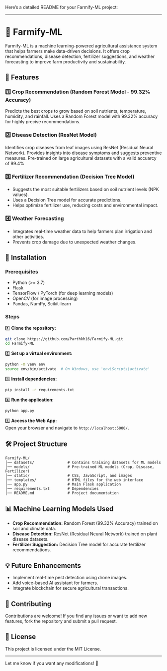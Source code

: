 Here’s a detailed README for your Farmify-ML project:  

---

# 🚜 Farmify-ML  

Farmify-ML is a machine learning-powered agricultural assistance system that helps farmers make data-driven decisions. It offers crop recommendations, disease detection, fertilizer suggestions, and weather forecasting to improve farm productivity and sustainability.

## 📌 Features  

### 1️⃣ Crop Recommendation (Random Forest Model - 99.32% Accuracy)
Predicts the best crops to grow based on soil nutrients, temperature, humidity, and rainfall.
Uses a Random Forest model with 99.32% accuracy for highly precise recommendations.

### 2️⃣ Disease Detection (ResNet Model)
Identifies crop diseases from leaf images using ResNet (Residual Neural Network).
Provides insights into disease symptoms and suggests preventive measures.
Pre-trained on large agricultural datasets with a valid accuarcy of 99.4%

### 3️⃣ **Fertilizer Recommendation (Decision Tree Model)**  
- Suggests the most suitable fertilizers based on soil nutrient levels (NPK values).
- Uses a Decision Tree model for accurate predictions.
- Helps optimize fertilizer use, reducing costs and environmental impact.

### 4️⃣ **Weather Forecasting**  
- Integrates real-time weather data to help farmers plan irrigation and other activities.  
- Prevents crop damage due to unexpected weather changes.  

## 🚀 Installation  

### Prerequisites  
- Python (>= 3.7)  
- Flask  
- TensorFlow / PyTorch (for deep learning models)  
- OpenCV (for image processing)  
- Pandas, NumPy, Scikit-learn  

### Steps  

1️⃣ **Clone the repository:**  
```bash
git clone https://github.com/Parthkh16/Farmify-ML.git
cd Farmify-ML
```

2️⃣ **Set up a virtual environment:**  
```bash
python -m venv env
source env/bin/activate  # On Windows, use 'env\Scripts\activate'
```

3️⃣ **Install dependencies:**  
```bash
pip install -r requirements.txt
```

4️⃣ **Run the application:**  
```bash
python app.py
```

5️⃣ **Access the Web App:**  
Open your browser and navigate to `http://localhost:5000/`.

## 🛠️ Project Structure  

```
Farmify-ML/
│── datasets/               # Contains training datasets for ML models
│── models/                 # Pre-trained ML models (Crop, Disease, Fertilizer)
│── static/                 # CSS, JavaScript, and images
│── templates/              # HTML files for the web interface
│── app.py                  # Main Flask application
│── requirements.txt        # Dependencies
│── README.md               # Project documentation
```

## 📊 Machine Learning Models Used  

- **Crop Recommendation:** Random Forest (99.32% Accuracy) trained on soil and climate data.  
- **Disease Detection:**  ResNet (Residual Neural Network) trained on plant disease datasets.  
- **Fertilizer Suggestion:** Decision Tree model for accurate fertilizer recommendations.  

## 💡 Future Enhancements  

- Implement real-time pest detection using drone images.  
- Add voice-based AI assistant for farmers.  
- Integrate blockchain for secure agricultural transactions.  

## 🤝 Contributing  

Contributions are welcome! If you find any issues or want to add new features, fork the repository and submit a pull request.  

## 📜 License  

This project is licensed under the MIT License.  

---  

Let me know if you want any modifications! 🚀
